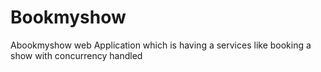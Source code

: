 # Bookmyshow
Abookmyshow web Application which is having a services like booking a show with concurrency handled

